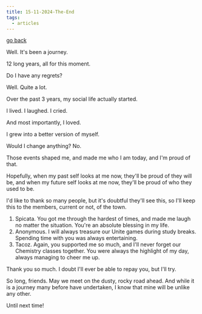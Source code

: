 ```yaml
---
title: 15-11-2024-The-End
tags:
  - articles
---
```


[go back](Articles.md)


Well. It's been a journey.

12 long years, all for this moment.

Do I have any regrets?

Well. Quite a lot.

Over the past 3 years, my social life actually started. 

I lived. 
I laughed. 
I cried.

And most importantly, I loved. 

I grew into a better version of myself. 

Would I change anything? No.

Those events shaped me, and made me who I am today, and I'm proud of that. 

Hopefully, when my past self looks at me now, they'll be proud of they will be, and when my future self looks at me now, they'll be proud of who they used to be.

I'd like to thank so many people, but it's doubtful they'll see this, so I'll keep this to the members, current or not, of the town.

1. Spicata. You got me through the hardest of times, and made me laugh no matter the situation. You're an absolute blessing in my life.
2. Anonymous. I will always treasure our Unite games during study breaks. Spending time with you was always entertaining.
3. Tacoz. Again, you supported me so much, and I'll never forget our Chemistry classes together. You were always the highlight of my day, always managing to cheer me up.

Thank you so much. I doubt I'll ever be able to repay you, but I'll try.

So long, friends. May we meet on the dusty, rocky road ahead. And while it is a journey many before have undertaken, I know that mine will be unlike any other. 

Until next time!